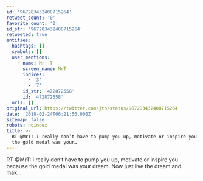 ```yaml
---
id: '967283432408715264'
retweet_count: '0'
favorite_count: '0'
id_str: '967283432408715264'
retweeted: true
entities:
  hashtags: []
  symbols: []
  user_mentions:
    - name: Mr. T
      screen_name: MrT
      indices:
        - '3'
        - '7'
      id_str: '472872558'
      id: '472872558'
  urls: []
original_url: https://twitter.com/jth/status/967283432408715264
date: '2018-02-24T06:21:56.000Z'
sitemap: false
robots: noindex
title: >-
  RT @MrT: I really don’t have to pump you up, motivate or inspire you because
  the gold medal was your…
---
```


RT @MrT: I really don’t have to pump you up, motivate or inspire you because the gold medal was your dream. Now just live the dream and mak…